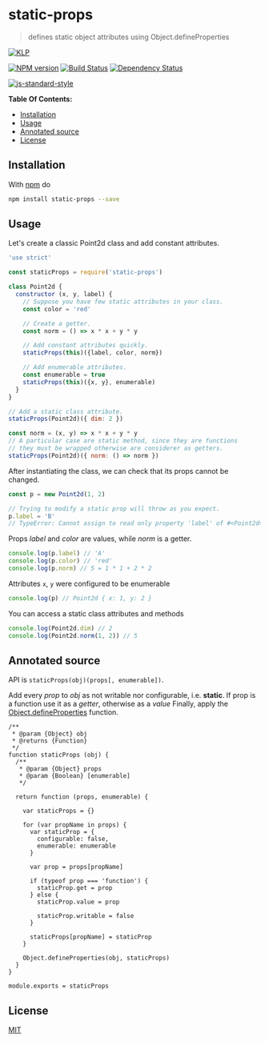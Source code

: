 # static-props

> defines static object attributes using Object.defineProperties

[![KLP](https://img.shields.io/badge/kiss-literate-orange.svg)](http://g14n.info/kiss-literate-programming)

[![NPM version](https://badge.fury.io/js/static-props.svg)](http://badge.fury.io/js/static-props) [![Build Status](https://travis-ci.org/fibo/static-props.svg?branch=master)](https://travis-ci.org/fibo/static-props?branch=master) [![Dependency Status](https://gemnasium.com/fibo/static-props.svg)](https://gemnasium.com/fibo/static-props)

[![js-standard-style](https://cdn.rawgit.com/feross/standard/master/badge.svg)](https://github.com/feross/standard)

**Table Of Contents:**

* [Installation](#installation)
* [Usage](#usage)
* [Annotated source](#annotated-source)
* [License](#license)

## Installation

With [npm](https://npmjs.org/) do

```bash
npm install static-props --save
```

## Usage

Let's create a classic Point2d class and add constant attributes.

```javascript
'use strict'

const staticProps = require('static-props')

class Point2d {
  constructor (x, y, label) {
    // Suppose you have few static attributes in your class.
    const color = 'red'

    // Create a getter.
    const norm = () => x * x + y * y

    // Add constant attributes quickly.
    staticProps(this)({label, color, norm})

    // Add enumerable attributes.
    const enumerable = true
    staticProps(this)({x, y}, enumerable)
  }
}

// Add a static class attribute.
staticProps(Point2d)({ dim: 2 })

const norm = (x, y) => x * x + y * y
// A particular case are static method, since they are functions
// they must be wrapped otherwise are considerer as getters.
staticProps(Point2d)({ norm: () => norm })
```

After instantiating the class, we can check that its props cannot be changed.

```javascript
const p = new Point2d(1, 2)

// Trying to modify a static prop will throw as you expect.
p.label = 'B'
// TypeError: Cannot assign to read only property 'label' of #<Point2d>
```

Props *label* and *color* are values, while *norm* is a getter.

```javascript
console.log(p.label) // 'A'
console.log(p.color) // 'red'
console.log(p.norm) // 5 = 1 * 1 + 2 * 2
```

Attributes `x`, `y` were configured to be enumerable

```javascript
console.log(p) // Point2d { x: 1, y: 2 }
```

You can access a static class attributes and methods

```javascript
console.log(Point2d.dim) // 2
console.log(Point2d.norm(1, 2)) // 5
```

## Annotated source

API is `staticProps(obj)(props[, enumerable])`.

Add every *prop* to *obj* as not writable nor configurable, i.e. **static**.
If prop is a function use it as a *getter*, otherwise as a *value*
Finally, apply the [Object.defineProperties](https://developer.mozilla.org/it/docs/Web/JavaScript/Reference/Global_Objects/Object/defineProperties) function.

	/**
	 * @param {Object} obj
	 * @returns {Function}
	 */
	function staticProps (obj) {
	  /**
	   * @param {Object} props
	   * @param {Boolean} [enumerable]
	   */

	  return function (props, enumerable) {

	    var staticProps = {}

	    for (var propName in props) {
	      var staticProp = {
	        configurable: false,
	        enumerable: enumerable
	      }

	      var prop = props[propName]

	      if (typeof prop === 'function') {
	        staticProp.get = prop
	      } else {
	        staticProp.value = prop

	        staticProp.writable = false
	      }

	      staticProps[propName] = staticProp
	    }

	    Object.defineProperties(obj, staticProps)
	  }
	}

	module.exports = staticProps

## License

[MIT](http://g14n.info/mit-license)
